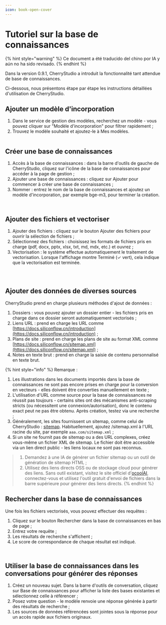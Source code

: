 ```yaml
---
icon: book-open-cover
---
```

# Tutoriel sur la base de connaissances


{% hint style="warning" %}
Ce document a été traducido del chino por IA y aún no ha sido revisado.
{% endhint %}




Dans la version 0.9.1, CherryStudio a introduit la fonctionnalité tant attendue de base de connaissances.

Ci-dessous, nous présentons étape par étape les instructions détaillées d'utilisation de CherryStudio.

## Ajouter un modèle d'incorporation

1. Dans le service de gestion des modèles, recherchez un modèle - vous pouvez cliquer sur "Modèle d'incorporation" pour filtrer rapidement ;
2. Trouvez le modèle souhaité et ajoutez-le à Mes modèles.

<figure><img src="../.gitbook/assets/image.webp" alt=""><figcaption></figcaption></figure>

## Créer une base de connaissances

1. Accès à la base de connaissances : dans la barre d'outils de gauche de CherryStudio, cliquez sur l'icône de la base de connaissances pour accéder à la page de gestion ;
2. Ajouter une base de connaissances : cliquez sur Ajouter pour commencer à créer une base de connaissances ;
3. Nommer : entrez le nom de la base de connaissances et ajoutez un modèle d'incorporation, par exemple bge-m3, pour terminer la création.

<figure><img src="../.gitbook/assets/image-1 (1).webp" alt=""><figcaption></figcaption></figure>

<figure><img src="../.gitbook/assets/image-2 (1).webp" alt=""><figcaption></figcaption></figure>

## Ajouter des fichiers et vectoriser

1. Ajouter des fichiers : cliquez sur le bouton Ajouter des fichiers pour ouvrir la sélection de fichiers ;
2. Sélectionnez des fichiers : choisissez les formats de fichiers pris en charge (pdf, docx, pptx, xlsx, txt, md, mdx, etc.) et ouvrez ;
3. Vectorisation : le système effectue automatiquement le traitement de vectorisation. Lorsque l'affichage montre Terminé (✓ vert), cela indique que la vectorisation est terminée.

<figure><img src="../.gitbook/assets/image-3.webp" alt=""><figcaption></figcaption></figure>

<figure><img src="../.gitbook/assets/image-4.webp" alt=""><figcaption></figcaption></figure>

<figure><img src="../.gitbook/assets/image-5.webp" alt=""><figcaption></figcaption></figure>

## Ajouter des données de diverses sources

CherryStudio prend en charge plusieurs méthodes d'ajout de données :

1. Dossiers : vous pouvez ajouter un dossier entier - les fichiers pris en charge dans ce dossier seront automatiquement vectorisés ;
2. Liens URL : prend en charge les URL comme [https://docs.siliconflow.cn/introduction](https://docs.siliconflow.cn/introduction) ;
3. Plans de site : prend en charge les plans de site au format XML comme [https://docs.siliconflow.cn/sitemap.xml](https://docs.siliconflow.cn/sitemap.xml) ;
4. Notes en texte brut : prend en charge la saisie de contenu personnalisé en texte brut.

{% hint style="info" %}
Remarque :

1. Les illustrations dans les documents importés dans la base de connaissances ne sont pas encore prises en charge pour la conversion en vecteurs - elles doivent être converties manuellement en texte ;
2. L'utilisation d'URL comme source pour la base de connaissances ne réussit pas toujours - certains sites ont des mécanismes anti-scraping stricts (ou nécessitent une connexion/autorisation), donc le contenu exact peut ne pas être obtenu. Après création, testez via une recherche ;
3. Généralement, les sites fournissent un sitemap, comme celui de CherryStudio : [sitemap](https://docs.cherry-ai.com/sitemap-pages.xml). Habituellement, ajoutez /sitemap.xml à l'URL racine du site, par exemple `aaa.com/sitemap.xml` ;
4. Si un site ne fournit pas de sitemap ou a des URL complexes, créez vous-même un fichier XML de sitemap. Le fichier doit être accessible via un lien direct public - les liens locaux ne sont pas reconnus.

> 1) Demandez à une IA de générer un fichier sitemap ou un outil de génération de sitemap HTML ;
> 2) Utilisez des liens directs OSS ou de stockage cloud pour générer des liens. Sans outil existant, visitez le site officiel d'[ocoolAI](https://one.ocoolai.com/login), connectez-vous et utilisez l'outil gratuit d'envoi de fichiers dans la barre supérieure pour générer des liens directs.
{% endhint %}

## Rechercher dans la base de connaissances

Une fois les fichiers vectorisés, vous pouvez effectuer des requêtes :

1. Cliquez sur le bouton Rechercher dans la base de connaissances en bas de page ;
2. Entrez votre requête ;
3. Les résultats de recherche s'affichent ;
4. Le score de correspondance de chaque résultat est indiqué.

<figure><img src="../.gitbook/assets/image-7.webp" alt=""><figcaption></figcaption></figure>

<figure><img src="../.gitbook/assets/image-8.webp" alt=""><figcaption></figcaption></figure>

## Utiliser la base de connaissances dans les conversations pour générer des réponses

1. Créez un nouveau sujet. Dans la barre d'outils de conversation, cliquez sur Base de connaissances pour afficher la liste des bases existantes et sélectionnez celle à référencer ;
2. Posez votre question - le modèle renvoie une réponse générée à partir des résultats de recherche ;
3. Les sources de données référencées sont jointes sous la réponse pour un accès rapide aux fichiers originaux.

<figure><img src="../.gitbook/assets/image-9.webp" alt=""><figcaption></figcaption></figure>

<figure><img src="../.gitbook/assets/image-10.webp" alt=""><figcaption></figcaption></figure>